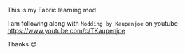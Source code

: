 This is my Fabric learning mod

I am following along with `Modding by Kaupenjoe` on youtube <br>
https://www.youtube.com/c/TKaupenjoe

Thanks 😊